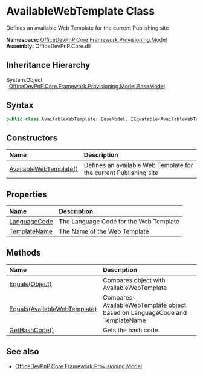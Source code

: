 # AvailableWebTemplate Class
 Defines an available Web Template for the current Publishing site   

**Namespace:** [OfficeDevPnP.Core.Framework.Provisioning.Model](OfficeDevPnP.Core.Framework.Provisioning.Model.md)  
**Assembly:** OfficeDevPnP.Core.dll  
## Inheritance Hierarchy
System.Object  
&ensp;[OfficeDevPnP.Core.Framework.Provisioning.Model.BaseModel](OfficeDevPnP.Core.Framework.Provisioning.Model.BaseModel.md)  
## Syntax
```C#
public class AvailableWebTemplate: BaseModel, IEquatable<AvailableWebTemplate>
```
## Constructors
|**Name**|**Description**|
|:-----|:-----|
| [AvailableWebTemplate()](OfficeDevPnP.Core.Framework.Provisioning.Model.AvailableWebTemplate.ctor1.md) |  Defines an available Web Template for the current Publishing site 
## Properties
|**Name**|**Description**|
|:-----|:-----|
| [LanguageCode](OfficeDevPnP.Core.Framework.Provisioning.Model.AvailableWebTemplate.LanguageCode.md) | The Language Code for the Web Template
| [TemplateName](OfficeDevPnP.Core.Framework.Provisioning.Model.AvailableWebTemplate.TemplateName.md) | The Name of the Web Template
## Methods
|**Name**|**Description**|
|:-----|:-----|
| [Equals(Object)](OfficeDevPnP.Core.Framework.Provisioning.Model.AvailableWebTemplate.3520ddbb.md) | Compares object with AvailableWebTemplate
| [Equals(AvailableWebTemplate)](OfficeDevPnP.Core.Framework.Provisioning.Model.AvailableWebTemplate.b6a22b29.md) | Compares AvailableWebTemplate object based on LanguageCode and TemplateName
| [GetHashCode()](OfficeDevPnP.Core.Framework.Provisioning.Model.AvailableWebTemplate.1c6872bd.md) | Gets the hash code.
## See also
- [OfficeDevPnP.Core.Framework.Provisioning.Model](OfficeDevPnP.Core.Framework.Provisioning.Model.md)
